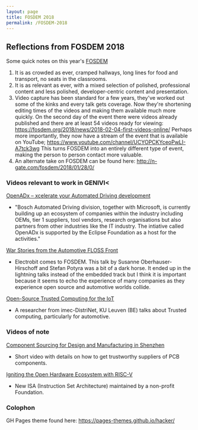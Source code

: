 ```yaml
---
layout: page
title: FOSDEM 2018
permalink: /FOSDEM-2018
---
```


## Reflections from FOSDEM 2018
Some quick notes on this year's [FOSDEM](https://fosdem.org/2018)

 1. It is as crowded as ever, cramped hallways, long lines for food and
    transport, no seats in the classrooms.
 2. It is as relevant as ever, with a mixed selection of polished,
    professional content and less polished, developer-centric content
    and presentation.
 3. Video capture has been standard for a few years, they've worked
    out some of the kinks and every talk gets coverage. Now they're
    shortening editing times of the videos and making them available
    much more quickly. On the second day of the event there were
    videos already published and there are at least 54 videos ready
    for viewing:
    <https://fosdem.org/2018/news/2018-02-04-first-videos-online/>
    Perhaps more importantly, they now have a stream of the event that
    is available on YouTube;
    https://www.youtube.com/channel/UCYOPCKYceoPwLI-A7tck3wg This
    turns FOSDEM into an entirely different type of event, making the
    person to person contact more valuable.
 4. An alternate take on FOSDEM can be found here: http://n-gate.com/fosdem/2018/01/28/0/

### Videos relevant to work in GENIVI<
[OpenADx – xcelerate your Automated Driving development](https://fosdem.org/2018/schedule/event/automated_driving/)
* "Bosch Automated Driving division, together with Microsoft, is
  currently building up an ecosystem of companies within the industry
  including OEMs, tier 1 suppliers, tool vendors, research organisations
  but also partners from other industries like the IT industry. The
  intiative called OpenADx is supported by the Eclipse Foundation as a
  host for the activities."

[War Stories from the Automotive FLOSS Front](https://fosdem.org/2018/schedule/event/automotive_floss/)
* Electrobit comes to FOSDEM. This talk by Susanne
  Oberhauser-Hirschoff and Stefan Potyra was a bit of a dark horse. It
  ended up in the lightning talks instead of the embedded track but I
  think it is important because it seems to echo the experience of
  many companies as they experience open source and automotive worlds
  collide.

[Open-Source Trusted Computing for the IoT](https://fosdem.org/2018/schedule/event/sancus/)
* A researcher from imec-DistriNet, KU Leuven (BE) talks about Trusted computing, particularly for automotive.

### Videos of note
[Component Sourcing for Design and Manufacturing in Shenzhen](https://www.youtube.com/watch?v=XwUL6Afo6QQ)
* Short video with details on how to get trustworthy suppliers of PCB components.

[Igniting the Open Hardware Ecosystem with RISC-V](https://video.fosdem.org/2018/K.1.105/riscv.mp4)
* New ISA (Instruction Set Architecture) maintained by a non-profit Foundation.

### Colophon
GH Pages theme found here: <a
href="https://pages-themes.github.io/hacker/">https://pages-themes.github.io/hacker/</a>

